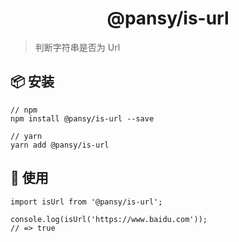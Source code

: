 <h1 align="center">@pansy/is-url</h1>

> 判断字符串是否为 Url

## 📦 安装

```
// npm
npm install @pansy/is-url --save

// yarn
yarn add @pansy/is-url

```

## 🔨 使用

```
import isUrl from '@pansy/is-url';

console.log(isUrl('https://www.baidu.com'));
// => true
```
